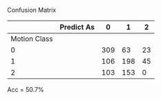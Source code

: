Confusion Matrix

|              | Predict As | 0    | 1    | 2    |
| ------------ | ---------- | ---- | ---- | ---- |
| Motion Class |            |      |      |      |
| 0            |            | 309  | 63   | 23   |
| 1            |            | 106  | 198  | 45   |
| 2            |            | 103  | 153  | 0    |

Acc = 50.7%